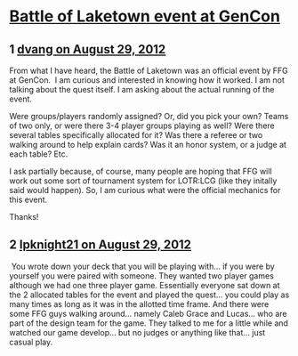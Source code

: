 # [Battle of Laketown event at GenCon](https://community.fantasyflightgames.com/topic/70137-battle-of-laketown-event-at-gencon/)

## 1 [dvang on August 29, 2012](https://community.fantasyflightgames.com/topic/70137-battle-of-laketown-event-at-gencon/?do=findComment&comment=684370)

From what I have heard, the Battle of Laketown was an official event by FFG at GenCon.  I am curious and interested in knowing how it worked. I am not talking about the quest itself. I am asking about the actual running of the event.

Were groups/players randomly assigned? Or, did you pick your own? Teams of two only, or were there 3-4 player groups playing as well? Were there several tables specifically allocated for it? Was there a referee or two walking around to help explain cards? Was it an honor system, or a judge at each table? Etc.

I ask partially because, of course, many people are hoping that FFG will work out some sort of tournament system for LOTR:LCG (like they initally said would happen). So, I am curious what were the official mechanics for this event.

Thanks!

## 2 [lpknight21 on August 29, 2012](https://community.fantasyflightgames.com/topic/70137-battle-of-laketown-event-at-gencon/?do=findComment&comment=684407)

 You wrote down your deck that you will be playing with… if you were by yourself you were paired with someone. They wanted two player games although we had one three player game. Essentially everyone sat down at the 2 allocated tables for the event and played the quest… you could play as many times as long as it was in the allotted time frame. And there were some FFG guys walking around… namely Caleb Grace and Lucas… who are part of the design team for the game. They talked to me for a little while and watched our game develop… but no judges or anything like that… just casual play.

